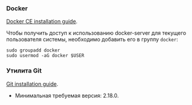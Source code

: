 ### Docker

[Docker CE installation guide](https://docs.docker.com/install/).

Чтобы получить доступ к использованию docker-server для текущего пользователя системы, необходимо добавить его в группу `docker`:

```shell
sudo groupadd docker
sudo usermod -aG docker $USER
```

### Утилита Git

[Git installation guide](https://git-scm.com/book/en/v2/Getting-Started-Installing-Git).

 - Минимальная требуемая версия: 2.18.0.

